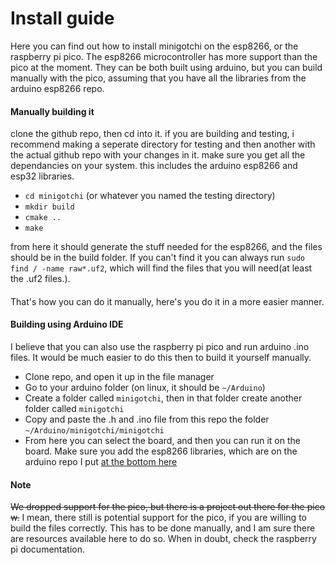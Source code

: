 # Install guide
Here you can find out how to install minigotchi on the esp8266, or the raspberry pi pico. The esp8266 microcontroller has more support than the pico at the moment. They can be both built using arduino, but you can build manually with the pico, assuming that you have all the libraries from the arduino esp8266 repo. 
#### Manually building it
clone the github repo, then cd into it. if you are building and testing, i recommend making a seperate directory for testing and then another with the actual github repo with your changes in it. make sure you get all the dependancies on your system. this includes the arduino esp8266 and esp32 libraries.

- `cd minigotchi` (or whatever you named the testing directory)
- `mkdir build`
- `cmake ..`
- `make`

from here it should generate the stuff needed for the esp8266, and the files should be in the build folder. If you can't find it you can always run `sudo find / -name raw*.uf2`, which will find the files that you will need(at least the .uf2 files.).
####

That's how you can do it manually, here's you do it in a more easier manner.
#### Building using Arduino IDE
I believe that you can also use the raspberry pi pico and run arduino .ino files. It would be much easier to do this then to build it yourself manually.
- Clone repo, and open it up in the file manager
- Go to your arduino folder (on linux, it should be `~/Arduino`)
- Create a folder called `minigotchi`, then in that folder create another folder called `minigotchi`
- Copy and paste the .h and .ino file from this repo the folder `~/Arduino/minigotchi/minigotchi`
- From here you can select the board, and then you can run it on the board. Make sure you add the esp8266 libraries, which are on the arduino repo I put [at the bottom here](README.md)
####
#### Note
~~We dropped support for the pico, but there is a project out there for the pico w.~~ I mean, there still is potential support for the pico, if you are willing to build the files correctly. This has to be done manually, and I am sure there are resources available here to do so. When in doubt, check the raspberry pi documentation.
